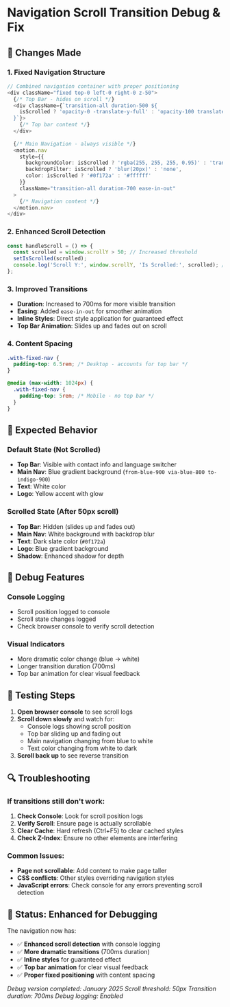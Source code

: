 # Navigation Scroll Transition Debug & Fix

## 🔧 Changes Made

### **1. Fixed Navigation Structure**
```typescript
// Combined navigation container with proper positioning
<div className="fixed top-0 left-0 right-0 z-50">
  {/* Top Bar - hides on scroll */}
  <div className={`transition-all duration-500 ${
    isScrolled ? 'opacity-0 -translate-y-full' : 'opacity-100 translate-y-0'
  }`}>
    {/* Top bar content */}
  </div>
  
  {/* Main Navigation - always visible */}
  <motion.nav 
    style={{
      backgroundColor: isScrolled ? 'rgba(255, 255, 255, 0.95)' : 'transparent',
      backdropFilter: isScrolled ? 'blur(20px)' : 'none',
      color: isScrolled ? '#0f172a' : '#ffffff'
    }}
    className="transition-all duration-700 ease-in-out"
  >
    {/* Navigation content */}
  </motion.nav>
</div>
```

### **2. Enhanced Scroll Detection**
```typescript
const handleScroll = () => {
  const scrolled = window.scrollY > 50; // Increased threshold
  setIsScrolled(scrolled);
  console.log('Scroll Y:', window.scrollY, 'Is Scrolled:', scrolled); // Debug
};
```

### **3. Improved Transitions**
- **Duration**: Increased to 700ms for more visible transition
- **Easing**: Added `ease-in-out` for smoother animation
- **Inline Styles**: Direct style application for guaranteed effect
- **Top Bar Animation**: Slides up and fades out on scroll

### **4. Content Spacing**
```css
.with-fixed-nav {
  padding-top: 6.5rem; /* Desktop - accounts for top bar */
}

@media (max-width: 1024px) {
  .with-fixed-nav {
    padding-top: 5rem; /* Mobile - no top bar */
  }
}
```

## 🎯 Expected Behavior

### **Default State (Not Scrolled)**
- **Top Bar**: Visible with contact info and language switcher
- **Main Nav**: Blue gradient background (`from-blue-900 via-blue-800 to-indigo-900`)
- **Text**: White color
- **Logo**: Yellow accent with glow

### **Scrolled State (After 50px scroll)**
- **Top Bar**: Hidden (slides up and fades out)
- **Main Nav**: White background with backdrop blur
- **Text**: Dark slate color (`#0f172a`)
- **Logo**: Blue gradient background
- **Shadow**: Enhanced shadow for depth

## 🧪 Debug Features

### **Console Logging**
- Scroll position logged to console
- Scroll state changes logged
- Check browser console to verify scroll detection

### **Visual Indicators**
- More dramatic color change (blue → white)
- Longer transition duration (700ms)
- Top bar animation for clear visual feedback

## 📱 Testing Steps

1. **Open browser console** to see scroll logs
2. **Scroll down slowly** and watch for:
   - Console logs showing scroll position
   - Top bar sliding up and fading out
   - Main navigation changing from blue to white
   - Text color changing from white to dark
3. **Scroll back up** to see reverse transition

## 🔍 Troubleshooting

### **If transitions still don't work:**

1. **Check Console**: Look for scroll position logs
2. **Verify Scroll**: Ensure page is actually scrollable
3. **Clear Cache**: Hard refresh (Ctrl+F5) to clear cached styles
4. **Check Z-Index**: Ensure no other elements are interfering

### **Common Issues:**
- **Page not scrollable**: Add content to make page taller
- **CSS conflicts**: Other styles overriding navigation styles
- **JavaScript errors**: Check console for any errors preventing scroll detection

## 🎊 Status: Enhanced for Debugging

The navigation now has:
- ✅ **Enhanced scroll detection** with console logging
- ✅ **More dramatic transitions** (700ms duration)
- ✅ **Inline styles** for guaranteed effect
- ✅ **Top bar animation** for clear visual feedback
- ✅ **Proper fixed positioning** with content spacing

*Debug version completed: January 2025*
*Scroll threshold: 50px*
*Transition duration: 700ms*
*Debug logging: Enabled*